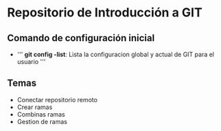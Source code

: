 # Repositorio de Introducción a GIT

## Comando de configuración inicial

* ''' **git config -list**: Lista la configuracion global y actual de GIT para el usuario '''

## Temas
* Conectar repositorio remoto
* Crear ramas 
* Combinas ramas
* Gestion de ramas
